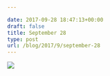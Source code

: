 ```yaml
---

date: 2017-09-28 18:47:13+00:00
draft: false
title: September 28
type: post
url: /blog/2017/9/september-28
---
```




  
![](/images/2017-09-28-20179september-28/IMG_2339.jpg)

  


